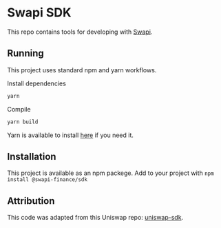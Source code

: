 # Swapi SDK
This repo contains tools for developing with [Swapi](https://www.swapi.finance/).

## Running
This project uses standard npm and yarn workflows.

Install dependencies

```sh
yarn
```

Compile
```sh
yarn build
```

Yarn is available to install [here](https://classic.yarnpkg.com/en/docs/install/#debian-stable) if you need it.

## Installation
This project is available as an npm packege. Add to your project with `npm install @swapi-finance/sdk`

## Attribution
This code was adapted from this Uniswap repo: [uniswap-sdk](https://github.com/Uniswap/sdk).
